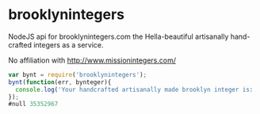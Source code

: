 brooklynintegers
===

NodeJS api for brooklynintegers.com the Hella-beautiful artisanally hand-crafted integers as a service.

No affiliation with http://www.missionintegers.com/

````javascript
var bynt = require('brooklynintegers');
bynt(function(err, bynteger){
  console.log('Your handcrafted artisanally made brooklyn integer is: ' + bynteger);
});
#null 35352967

````